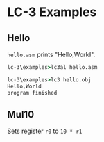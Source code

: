 # LC-3 Examples

## Hello

`hello.asm` prints "Hello,World".

```bat
lc-3\examples>lc3al hello.asm

lc-3\examples>lc3 hello.obj
Hello,World
program finished
```

## Mul10

Sets register `r0` to `10 * r1`
